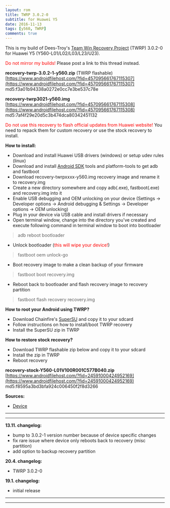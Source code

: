 ```yaml
---
layout: rom
title: TWRP 3.0.2-0
subtitle: for Huawei Y5
date: 2016-11-13
tags: [y560, TWRP]
comments: true
---
```


This is my build of Dees-Troy's [Team Win Recovery Project](http://teamw.in/project/twrp2/) (TWRP) 3.0.2-0 for Huawei Y5 (Y560-L01/L02/L03/L23/U23).

<span style="color:#FF0000;">Do not mirror my builds!</span> Please post a link to this thread instead.

**recovery-twrp-3.0.2-1-y560.zip** (TWRP flashable)  
[https://www.androidfilehost.com/?fid=457095661767115307](https://www.androidfilehost.com/?fid=457095661767115307)  
md5:f3a01b94338a0272e0cc7e3be537c78e

**recovery-twrp3021-y560.img**  
[https://www.androidfilehost.com/?fid=457095661767115308](https://www.androidfilehost.com/?fid=457095661767115308)  
md5:7af4f29e20d5c3b474dca80342451132

<span style="color:#FF0000;">Do not use this recovery to flash official updates from Huawei website!</span> You need to repack them for custom recovery or use the stock recovery to install.

**How to install:**

- Download and install Huawei USB drivers (windows) or setup udev rules (linux)
- Download and install [Android SDK](https://developer.android.com/sdk/index.html) tools and platform-tools to get adb and fastboot
- Download recovery-twrpxxxx-y560.img recovery image and rename it to recovery.img
- Create a new directory somewhere and copy adb(.exe), fastboot(.exe) and recovery.img into it
- Enable USB debugging and OEM unlocking on your device (Settings -> Developer options -> Android debugging & Settings -> Developer options -> OEM unlocking)
- Plug in your device via USB cable and install drivers if necessary
- Open terminal window, change into the directory you've created and execute following command in terminal window to boot into bootloader

> adb reboot bootloader

- Unlock bootloader (<span style="color:#FF0000;">this will wipe your device!</span>)

> fastboot oem unlock-go

- Boot recovery image to make a clean backup of your firmware

> fastboot boot recovery.img

- Reboot back to bootloader and flash recovery image to recovery partition

> fastboot flash recovery recovery.img

**How to root your Android using TWRP?**

- Download Chainfire's [SuperSU](http://download.chainfire.eu/supersu) and copy it to your sdcard
- Follow instructions on how to install/boot TWRP recovery
- Install the SuperSU zip in TWRP

**How to restore stock recovery?**

- Download TWRP flashable zip below and copy it to your sdcard
- Install the zip in TWRP
- Reboot recovery

**recovery-stock-Y560-L01V100R001C577B040.zip**  
[https://www.androidfilehost.com/?fid=24591000424952169](https://www.androidfilehost.com/?fid=24591000424952169)  
md5:f8595a3bd3bfa924c006450f2f8d3266

**Sources:**

- [Device](https://github.com/KonstaT/android_device_huawei_y560/tree/android-5.1)

----
----

**13.11. changelog:**

- bump to 3.0.2-1 version number because of device specific changes
- fix rare issue where device only reboots back to recovery (misc partition)
- add option to backup recovery partition

**20.4. changelog:**

- TWRP 3.0.2-0

**19.1. changelog:**

- initial release

----
----
